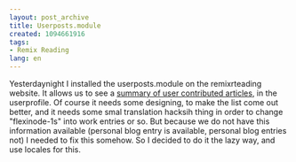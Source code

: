```yaml
---
layout: post_archive
title: Userposts.module
created: 1094661916
tags:
- Remix Reading
lang: en
---
```

Yesterdaynight I installed the userposts.module on the remixrteading website. It allows us to see a <a href="http://ibiblio.org/remixreading/www/?q=user/2">summary of user contributed articles</a>, in the userprofile. Of course it needs some designing, to make the list come out better, and it needs some smal translation hacksih thing in order to change "flexinode-1s" into work entries or so. But because we do not have this information available (personal blog entry is available, personal blog entries not) I needed to fix this somehow. So I decided to do it the lazy way, and use locales for this. 
